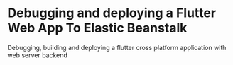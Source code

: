 # Debugging and deploying a Flutter Web App To Elastic Beanstalk
Debugging, building and deploying a flutter cross platform application with web server backend
